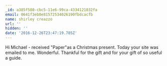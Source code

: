 ```yaml
---
_id: a385f580-cbc5-11e6-99ca-4334121032fa
email: 0641f3eb0e81572534026190fbdcacfb
name: shirley creazzo
url: ''
hidden: ''
date: '2016-12-26T23:47:19.785Z'
---
```


Hi Michael - received "Paper"as a Christmas present. Today your site was emailed
to me. Wonderful. Thankful for the gift and for your gift of so useful a guide.
